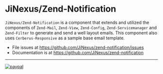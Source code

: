 # JiNexus/Zend-Notification

`JiNexus/Zend-Notification` is a component that extends and utilized the components of 
`Zend-Mail`, `Zend-View`, `Zend-Config`, `Zend-Servicemanager` and `Zend-Filter` to generate 
and send a well layout emails. This component also uses `Cerberus-Responsive` as a sample 
base email template.

- File issues at https://github.com/JiNexus/zend-notification/issues
- Documentation is at https://github.com/JiNexus/zend-notification

***
[![paypal](https://www.paypalobjects.com/en_US/i/btn/btn_donateCC_LG.gif)](https://www.paypal.com/cgi-bin/webscr?cmd=_donations&business=9LN52DYMN2QCQ&lc=PH&item_name=JiNexus&item_number=zend%2dnotification&currency_code=PHP&bn=PP%2dDonationsBF%3abtn_donateCC_LG%2egif%3aNonHosted)
